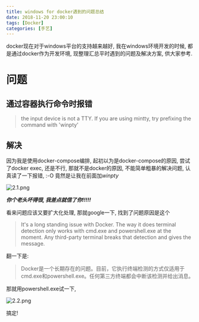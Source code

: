 ```yaml
---
title: windows for docker遇到的问题总结
date: 2018-11-20 23:00:10
tags: [Docker]
categories: [手艺]
---
```

docker现在对于windows平台的支持越来越好, 我在windows环境开发的时候, 都是通过docker作为开发环境, 现整理汇总平时遇到的问题及解决方案, 供大家参考.
<!--more-->

# 问题
## 通过容器执行命令时报错
> the input device is not a TTY.  If you are using mintty, try prefixing the command with 'winpty'

## 解决
因为我是使用docker-compose编排, 起初以为是docker-compose的原因, 尝试了docker exec, 还是不行, 那就不是docker的原因, 不能简单粗暴的解决问题, 认真读了一下报错, :-O
竟然是让我在前面加*winpty*

![2.1.png](https://i.loli.net/2020/04/18/8VBRXQnGwYUqv5t.png "2.1.png")

***你个老头坏得很, 我差点就信了你!!!!!***

看来问题应该又要扩大化处理, 那就google一下, 找到了问题原因是这个
>It's a long standing issue with Docker. The way it does terminal detection only works with cmd.exe and powershell.exe at the moment. Any third-party terminal breaks that detection and gives the message.

翻一下是:
>Docker是一个长期存在的问题。目前，它执行终端检测的方式仅适用于cmd.exe和powershell.exe。任何第三方终端都会中断该检测并给出消息。

那就用powershell.exe试一下,

![2.2.png](https://i.loli.net/2020/04/18/VI7TU6kjdKGqEYn.png "2.2.png")

搞定!
